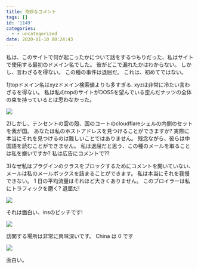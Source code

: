 ```yaml
---
title: 奇妙なコメント
tags: []
id: '1149'
categories:
  - - uncategorized
date: 2020-01-10 00:24:43
---
```


私は、このサイトで何が起こったかについて話をするつもりだった、私はサイトで使用する最初のドメイン名でした。 彼がどこで漏れたかはわからない。 しかし、言わざるを得ない。 この種の事件は退屈だ。 これは、初めてではない。

1)topドメイン名はxyzドメイン検索値よりも多すぎる. xyzは非常に冷たい言わざるを得ない。 私は私のtopのサイトがDOSSを望んでいる歪んだナッツの全体の束を持っているとは思わなかった。

![](https://photo.riyi.xyz/images/2020/01/10/1x1.png)

2)しかし、テンセントの雲の殻、国のコートのcloudflareシェルの内側のセットを我が国。 あなたは私のホストアドレスを見つけることができますか? 実際に本当にそれを見つけるのは難しいことではありません。 残念ながら、彼らは中国語を読むことができません。 私は退屈だと思う、この種のメールを取ることは私を嫌いですか? 私は広告にコメントで??

3)なぜ私はプラグインのクラスをブロックするためにコメントを開いていない、メールは私のメールボックスを詰まることができます。 私は本当にそれを我慢できない。 1 日の平均流量はそれほど大きくありません。 このブロイラーは私にトラフィックを磨く? 退屈だ!

![](https://photo.riyi.xyz/images/2020/01/10/1x2.png)

それは面白い、insのピッチです!

![](https://photo.riyi.xyz/images/2020/01/10/1x3.png)

訪問する場所は非常に興味深いです。 China は 0 です

![](https://photo.riyi.xyz/images/2020/01/10/1x4.png)

面白い。
